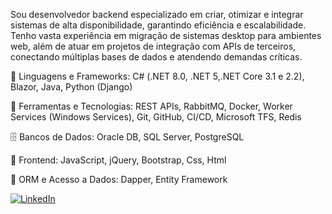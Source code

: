 <p align="left"> 
  Sou desenvolvedor backend especializado em criar, otimizar e integrar sistemas de alta disponibilidade, garantindo eficiência e escalabilidade. Tenho vasta experiência em migração de sistemas desktop para ambientes web, além de atuar em projetos de integração com APIs de terceiros, conectando múltiplas bases de dados e atendendo demandas críticas.
</p>

<p align="left">
  🦄 Linguagens e Frameworks: C# (.NET 8.0, .NET 5,.NET Core 3.1 e 2.2), Blazor, Java, Python (Django)
</p>

<p align="left">
  💼 Ferramentas e Tecnologias: REST APIs, RabbitMQ, Docker, Worker Services (Windows Services), Git, GitHub, CI/CD, Microsoft TFS, Redis
</p>

<p align="left">
  🗄️ Bancos de Dados: Oracle DB, SQL Server, PostgreSQL
</p>

<p align="left">
  🎨 Frontend: JavaScript, jQuery, Bootstrap, Css, Html
</p>

<p align="left">
  💾 ORM e Acesso a Dados: Dapper, Entity Framework
</p>

<p align="left">
  <a href="#" title="LinkedIn">
    <img src="https://img.shields.io/badge/-Linkedin-0e76a8?style=flat-square&logo=Linkedin&logoColor=white&link=https://www.linkedin.com/in/wesleymfarias/" alt="LinkedIn"/>
  </a>
</p>
